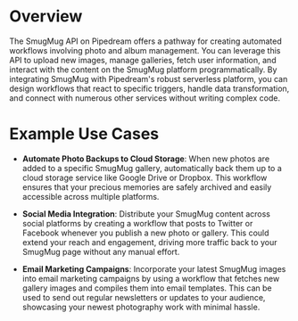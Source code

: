 # Overview

The SmugMug API on Pipedream offers a pathway for creating automated workflows involving photo and album management. You can leverage this API to upload new images, manage galleries, fetch user information, and interact with the content on the SmugMug platform programmatically. By integrating SmugMug with Pipedream's robust serverless platform, you can design workflows that react to specific triggers, handle data transformation, and connect with numerous other services without writing complex code.

# Example Use Cases

- **Automate Photo Backups to Cloud Storage**: When new photos are added to a specific SmugMug gallery, automatically back them up to a cloud storage service like Google Drive or Dropbox. This workflow ensures that your precious memories are safely archived and easily accessible across multiple platforms.

- **Social Media Integration**: Distribute your SmugMug content across social platforms by creating a workflow that posts to Twitter or Facebook whenever you publish a new photo or gallery. This could extend your reach and engagement, driving more traffic back to your SmugMug page without any manual effort.

- **Email Marketing Campaigns**: Incorporate your latest SmugMug images into email marketing campaigns by using a workflow that fetches new gallery images and compiles them into email templates. This can be used to send out regular newsletters or updates to your audience, showcasing your newest photography work with minimal hassle.
